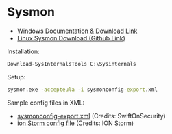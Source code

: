 # Sysmon

- [Windows Documentation & Download Link](https://docs.microsoft.com/en-us/sysinternals/downloads/sysmon)
- [Linux Sysmon Download (Github Link)](https://github.com/Sysinternals/SysmonForLinux)

Installation:
```powershell
Download-SysInternalsTools C:\Sysinternals
```
Setup:
```cmd
sysmon.exe -accepteula -i sysmonconfig-export.xml
```

Sample config files in XML: 
- [sysmonconfig-export.xml](sysmonconfig-export.xml) (Credits: SwiftOnSecurity)
- [ion Storm config file](https://github.com/ion-storm/sysmon-config/blob/develop/sysmonconfig-export.xml) (Credits: ION Storm)
